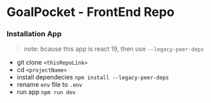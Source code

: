 # GoalPocket - FrontEnd Repo

### Installation App
> note: bcause this app is react 19, then use `--legacy-peer-deps`
- git clone `<thisRepoLink>`
- cd `<projectName>`
- install dependecies `npm install --legacy-peer-deps`
- rename `env` file to `.env`
- run app `npm run dev`